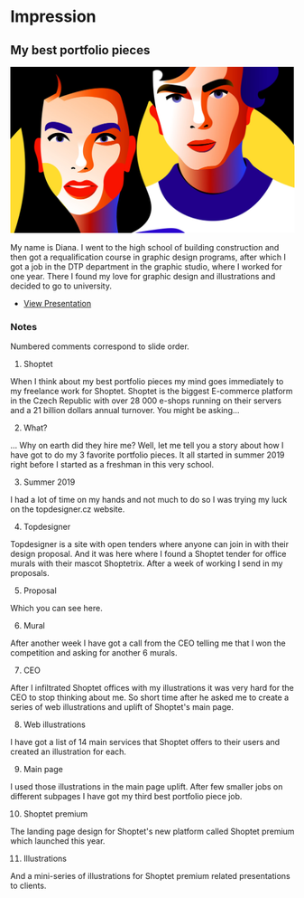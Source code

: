 # Impression

## My best portfolio pieces

![Screenshot from title slide of presentation.](img/00-title.jpg)

My name is Diana. I went to the high school of building construction and then got a requalification course in graphic design programs, after which I got a job in the DTP department in the graphic studio, where I worked for one year. There I found my love for graphic design and illustrations and decided to go to university.

- [View Presentation](presentation.md)

### Notes

Numbered comments correspond to slide order.

1. Shoptet

When I think about my best portfolio pieces my mind goes immediately to my freelance work for Shoptet. Shoptet is the biggest E-commerce platform in the Czech Republic with over 28 000 e-shops running on their servers and a 21 billion dollars annual turnover. You might be asking…

2. What?

… Why on earth did they hire me? Well, let me tell you a story about how I have got to do my 3 favorite portfolio pieces. It all started in summer 2019 right before I started as a freshman in this very school.

3. Summer 2019

I had a lot of time on my hands and not much to do so I was trying my luck on the topdesigner.cz website.

4. Topdesigner

Topdesigner is a site with open tenders where anyone can join in with their design proposal. And it was here where I found a Shoptet tender for office murals with their mascot Shoptetrix. After a week of working I send in my proposals.

5. Proposal

Which you can see here.

6. Mural

After another week I have got a call from the CEO telling me that I won the competition and asking for another 6 murals.

7. CEO

After I infiltrated Shoptet offices with my illustrations it was very hard for the CEO to stop thinking about me. So short time after he asked me to create a series of web illustrations and uplift of Shoptet's main page.

8. Web illustrations

I have got a list of 14 main services that Shoptet offers to their users and created an illustration for each. 

9. Main page

I used those illustrations in the main page uplift. After few smaller jobs on different subpages I have got my third best portfolio piece job.

10. Shoptet premium

The landing page design for Shoptet's new platform called Shoptet premium which launched this year.

11. Illustrations

And a mini-series of illustrations for Shoptet premium related presentations to clients.
